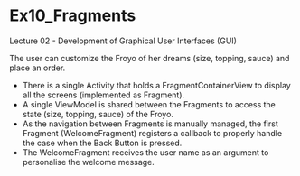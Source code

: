 # Ex10_Fragments
Lecture 02 - Development of Graphical User Interfaces (GUI)

The user can customize the Froyo of her dreams (size, topping, sauce) and place an order.
- There is a single Activity that holds a FragmentContainerView to display all the screens (implemented as Fragment).
- A single ViewModel is shared between the Fragments to access the state (size, topping, sauce) of the Froyo.
- As the navigation between Fragments is manually managed, the first Fragment (WelcomeFragment) registers a callback to properly handle the case when the Back Button is pressed.
- The WelcomeFragment receives the user name as an argument to personalise the welcome message.